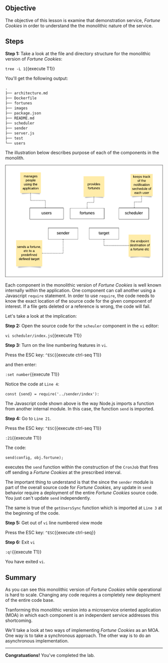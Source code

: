 ## Objective
The objective of this lesson is examine that demonstration service, *Fortune Cookies* in order to understand the the monolithic nature of the service.

## Steps

**Step 1:** Take a look at the file and directory structure for the monolithic version of *Fortune Cookies*:

`tree -L 1`{{execute T1}}

You'll get the following output:

```
.
├── architecture.md
├── Dockerfile
├── fortunes
├── images
├── package.json
├── README.md
├── scheduler
├── sender
├── server.js
├── test
└── users

```

The illustration below describes purpose of each of the components in the monolith.

![logo](mstran-002/assets/basic-architecture-components.png)

Each component in the monolithic version of *Fortune Cookies* is well known internally within the application. One component can call another using a Javascript `require` statement. In order to use `require`, the code needs to know the exact location of the source code for the given component of interest. If a file gets deleted or a reference is wrong, the code will fail.

Let's take a look at the implication:

**Step 2:** Open the source code for the `scheuler` component in the `vi` editor:

`vi scheduler/index.js`{{execute T1}}

**Step 3:** Turn on the line numbering features in `vi`.

Press the ESC key: `^ESC`{{execute ctrl-seq T1}}

and then enter:

`:set number`{{execute T1}}

Notice the code at `Line 4`:

`const {send} = require('../sender/index'):`

The Javascript code shown above is the way Node.js imports a function from another internal module. In this case, the function `send` is imported.

**Step 4:** Go to `Line 21`.

Press the ESC key: `^ESC`{{execute ctrl-seq T1}}

`:21`{{execute T1}}

The code:

`send(config, obj.fortune);`

executes the `send` function within the construction of the `CronJob` that fires off sending a *Fortune Cookies* at the prescribed interval.

The important thing to understand is that the since the `sender` module is part of the overall source code for *Fortune Cookies*, any update in `send` behavior require a deployment of the entire *Fortune Cookies* source code. You just can't update `send` independently.

The same is true of the `getUsersSync` function which is imported at `Line 3` at the beginning of the code.

**Step 5:** Get out of `vi` line numbered view mode

Press the ESC key: `^ESC`{{execute ctrl-seq}}

**Step 6:** Exit `vi`

`:q!`{{execute T1}}

You have exited `vi`.

## Summary

As you can see this monolithic version of *Fortune Cookies* while operational is hard to scale. Changing any code requires a completely new deployment of the entire code base.

Tranforming this monolithic version into a microservice oriented application (MOA) in which each component is an independent service addresses this shortcoming.

We'll take a look at two ways of implementing *Fortune Cookies* as an MOA. One way is to take a synchronous approach. The other way is to do an asynchronous implementation.

---

**Congratuations!** You've completed the lab.